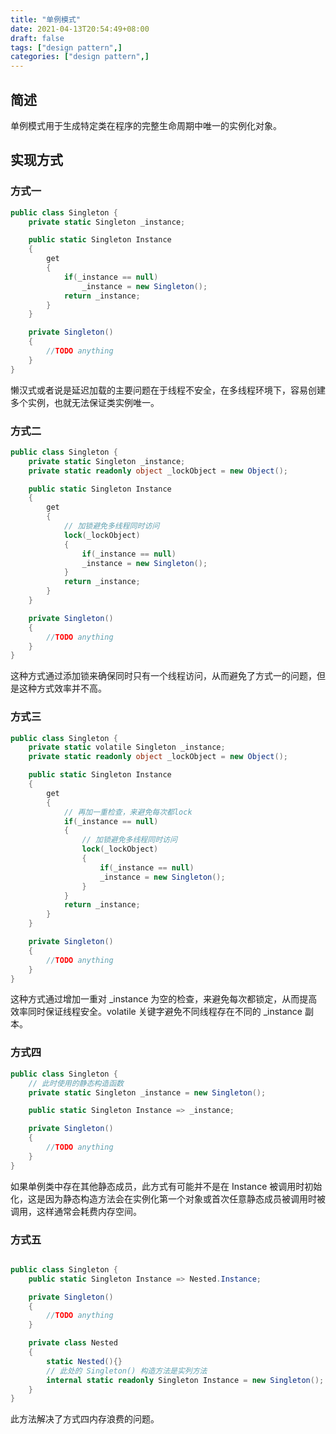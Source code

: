 ```yaml
---
title: "单例模式"
date: 2021-04-13T20:54:49+08:00
draft: false
tags: ["design pattern",]
categories: ["design pattern",]
---
```


## 简述

单例模式用于生成特定类在程序的完整生命周期中唯一的实例化对象。

## 实现方式

### 方式一

```c#
public class Singleton {
    private static Singleton _instance;

    public static Singleton Instance
    {
        get 
        {
            if(_instance == null)
                _instance = new Singleton();
            return _instance;
        }
    }

    private Singleton()
    {
        //TODO anything
    }
}
```

懒汉式或者说是延迟加载的主要问题在于线程不安全，在多线程环境下，容易创建多个实例，也就无法保证类实例唯一。

### 方式二

```c#
public class Singleton {
    private static Singleton _instance;
    private static readonly object _lockObject = new Object();

    public static Singleton Instance
    {
        get 
        {
            // 加锁避免多线程同时访问
            lock(_lockObject)
            {
                if(_instance == null)
                _instance = new Singleton();
            }
            return _instance;
        }
    }

    private Singleton()
    {
        //TODO anything
    }
}
```

这种方式通过添加锁来确保同时只有一个线程访问，从而避免了方式一的问题，但是这种方式效率并不高。

### 方式三

```c#
public class Singleton {
    private static volatile Singleton _instance;
    private static readonly object _lockObject = new Object();

    public static Singleton Instance
    {
        get 
        {
            // 再加一重检查，来避免每次都lock
            if(_instance == null)
            {
                // 加锁避免多线程同时访问
                lock(_lockObject)
                {
                    if(_instance == null)
                    _instance = new Singleton();
                }
            }
            return _instance;
        }
    }

    private Singleton()
    {
        //TODO anything
    }
}
```

这种方式通过增加一重对 _instance 为空的检查，来避免每次都锁定，从而提高效率同时保证线程安全。volatile 关键字避免不同线程存在不同的 _instance 副本。

### 方式四

```c#
public class Singleton {
    // 此时使用的静态构造函数
    private static Singleton _instance = new Singleton();

    public static Singleton Instance => _instance;

    private Singleton()
    {
        //TODO anything
    }
}
```

如果单例类中存在其他静态成员，此方式有可能并不是在 Instance 被调用时初始化，这是因为静态构造方法会在实例化第一个对象或首次任意静态成员被调用时被调用，这样通常会耗费内存空间。

### 方式五

```c#

public class Singleton {
    public static Singleton Instance => Nested.Instance;

    private Singleton()
    {
        //TODO anything
    }

    private class Nested
    {
        static Nested(){}
        // 此处的 Singleton() 构造方法是实列方法
        internal static readonly Singleton Instance = new Singleton();
    }
}
```

此方法解决了方式四内存浪费的问题。